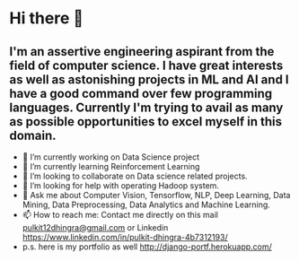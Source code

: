 # Hi there 👋

## I'm an assertive engineering aspirant from the field of computer science. I have great interests as well as astonishing projects in ML and AI and I have a good command over few programming languages. Currently I'm trying to avail as many as possible opportunities to excel myself in this domain.


- 🔭 I’m currently working on Data Science project
- 🌱 I’m currently learning Reinforcement Learning
- 👯 I’m looking to collaborate on Data science related projects.
- 🤔 I’m looking for help with operating Hadoop system.
- 💬 Ask me about Computer Vision, Tensorflow, NLP, Deep Learning, Data Mining, Data Preprocessing, Data Analytics and Machine Learning.
- 📫 How to reach me: Contact me directly on this mail pulkit12dhingra@gmail.com or Linkedin https://www.linkedin.com/in/pulkit-dhingra-4b7312193/
- p.s. here is my portfolio as well http://django-portf.herokuapp.com/
